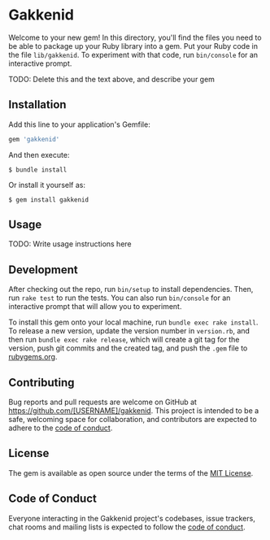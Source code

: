 # Gakkenid

Welcome to your new gem! In this directory, you'll find the files you need to be able to package up your Ruby library into a gem. Put your Ruby code in the file `lib/gakkenid`. To experiment with that code, run `bin/console` for an interactive prompt.

TODO: Delete this and the text above, and describe your gem

## Installation

Add this line to your application's Gemfile:

```ruby
gem 'gakkenid'
```

And then execute:

    $ bundle install

Or install it yourself as:

    $ gem install gakkenid

## Usage

TODO: Write usage instructions here

## Development

After checking out the repo, run `bin/setup` to install dependencies. Then, run `rake test` to run the tests. You can also run `bin/console` for an interactive prompt that will allow you to experiment.

To install this gem onto your local machine, run `bundle exec rake install`. To release a new version, update the version number in `version.rb`, and then run `bundle exec rake release`, which will create a git tag for the version, push git commits and the created tag, and push the `.gem` file to [rubygems.org](https://rubygems.org).

## Contributing

Bug reports and pull requests are welcome on GitHub at https://github.com/[USERNAME]/gakkenid. This project is intended to be a safe, welcoming space for collaboration, and contributors are expected to adhere to the [code of conduct](https://github.com/[USERNAME]/gakkenid/blob/master/CODE_OF_CONDUCT.md).

## License

The gem is available as open source under the terms of the [MIT License](https://opensource.org/licenses/MIT).

## Code of Conduct

Everyone interacting in the Gakkenid project's codebases, issue trackers, chat rooms and mailing lists is expected to follow the [code of conduct](https://github.com/[USERNAME]/gakkenid/blob/master/CODE_OF_CONDUCT.md).
